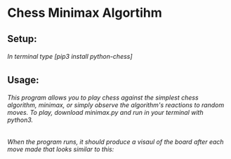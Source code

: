 # Chess Minimax Algortihm
##  Setup:
###### In terminal type [pip3 install python-chess]
##  Usage: 
###### This program allows you to play chess against the simplest chess algorithm, minimax, or simply observe the algorithm's reactions to random moves. To play, download minimax.py and run in your terminal with python3. 
###### When the program runs, it should produce a visaul of the board after each move made that looks similar to this: 


